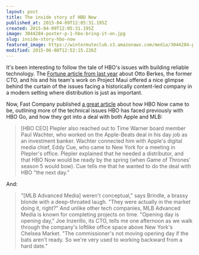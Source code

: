 ```yaml
---
layout: post
title: The inside story of HBO Now
published_at: 2015-04-09T12:05:31.195Z
created: 2015-04-09T12:05:31.195Z
image: 3044284-poster-p-1-hbo-bring-it-on.jpg
slug: inside-story-hbo-now
featured_image: https://wintermuteclub.s3.amazonaws.com/media/3044284-poster-p-1-hbo-bring-it-on.jpg
modified: 2015-06-08T12:52:15.226Z
---
```

It's been interesting to follow the tale of HBO's issues with building reliable technology. The [Fortune article from last year](http://fortune.com/2014/12/09/hbo-streaming/) about Otto Berkes, the former CTO, and his and his team's work on Project Maui offered a nice glimpse behind the curtain of the issues facing a historically content-led company in a modern setting where distribution is just as important.

Now, Fast Company published [a great article](http://www.fastcompany.com/3044284/bring-it-on) about how HBO Now came to be, outlining more of the technical issues HBO has faced previously with HBO Go, and how they got into a deal with both Apple and MLB:

> [HBO CEO] Plepler also reached out to Time Warner board member Paul Wachter, who worked on the Apple-Beats deal in his day job as an investment banker. Wachter connected him with Apple's digital media chief, Eddy Cue, who came to New York for a meeting in Plepler's office. Plepler explained that he needed a distributor, and that HBO Now would be ready by the spring (when Game of Thrones' season 5 would bow). Cue tells me that he wanted to do the deal with HBO "the next day."

And:

> "[MLB Advanced Media] weren't conceptual," says Brindle, a brassy blonde with a deep-throated laugh. "They were actually in the market doing it, right?" And unlike other tech companies, MLB Advanced Media is known for completing projects on time. "Opening day is opening day," Joe Inzerillo, its CTO, tells me one afternoon as we walk through the company's loftlike office space above New York's Chelsea Market. "The commissioner's not moving opening day if the bats aren't ready. So we're very used to working backward from a hard date."
